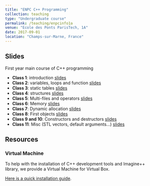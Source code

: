 ```yaml
---
title: "ENPC C++ Programming"
collection: teaching
type: "Undergraduate course"
permalink: /teaching/enpcinfo1a
venue: "Ecole des Ponts ParisTech, 1A"
date: 2017-09-01
location: "Champs-sur-Marne, France"
---
```


## Slides

First year main course of C++ programming

* **Class 1**: introduction
[slides](https://aboulch.github.io/files/teaching_enpc_1a_info/intro_01_02.pdf)
* **Class 2**: variables, loops and function
[slides](https://aboulch.github.io/files/teaching_enpc_1a_info/intro_03.pdf)
* **Class 3**: static tables
[slides](https://aboulch.github.io/files/teaching_enpc_1a_info/intro_04.pdf)
* **Class 4**: structures
[slides](https://aboulch.github.io/files/teaching_enpc_1a_info/intro_05.pdf)
* **Class 5**: Multi-files and operators
[slides](https://aboulch.github.io/files/teaching_enpc_1a_info/intro_06.pdf)
* **Class 6**: Memory
[slides](https://aboulch.github.io/files/teaching_enpc_1a_info/intro_07.pdf)
* **Class 7**: Dynamic allocation
[slides](https://aboulch.github.io/files/teaching_enpc_1a_info/intro_08.pdf)
* **Class 8**: First objects
[slides](https://aboulch.github.io/files/teaching_enpc_1a_info/intro_09.pdf)
* **Class 9 and 10**: Constructors and destructors [slides](https://aboulch.github.io/files/teaching_enpc_1a_info/intro_10.pdf)
* **Class 11**: Misc (STL vectors, default arguments...) [slides](https://aboulch.github.io/files/teaching_enpc_1a_info/intro_12.pdf)

## Resources

### Virtual Machine

To help with the installation of C++ development tools and Imagine++ library, we provide a Virtual Machine for Virtual Box.

[Here is a quick installation guide](/teaching/enpcinfo1a/vm).